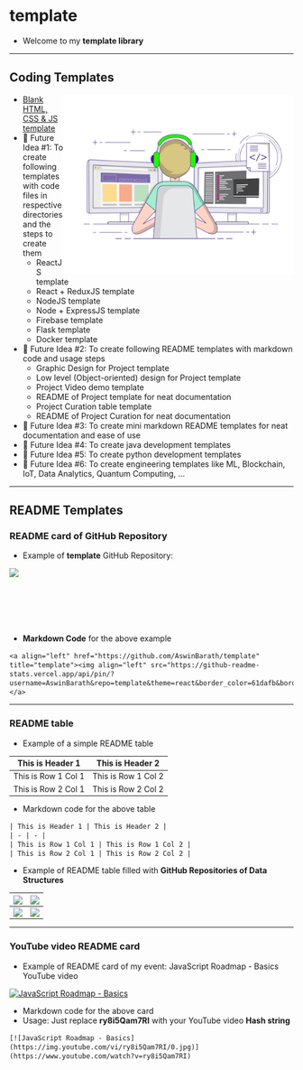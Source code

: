 # template

- Welcome to my **template library**

---

## **Coding Templates**

<img align="right" alt="GIF" src="https://github.com/AswinBarath/AswinBarath/blob/master/coding.gif?raw=true" width="408" height="318" />

- [Blank HTML, CSS & JS template](./Blank-HTML-CSS-JS-template)
- 🔮 Future Idea #1: To create following templates with code files in respective directories and the steps to create them
    - ReactJS template
    - React + ReduxJS template
    - NodeJS template
    - Node + ExpressJS template
    - Firebase template
    - Flask template
    - Docker template
- 🔮 Future Idea #2: To create following README templates with markdown code and usage steps
    - Graphic Design for Project template
    - Low level (Object-oriented) design for Project template
    - Project Video demo template
    - README of Project template for neat documentation
    - Project Curation table template
    - README of Project Curation for neat documentation
- 🔮 Future Idea #3: To create mini markdown README templates for neat documentation and ease of use
- 🔮 Future Idea #4: To create java development templates
- 🔮 Future Idea #5: To create python development templates
- 🔮 Future Idea #6: To create engineering templates like ML, Blockchain, IoT, Data Analytics, Quantum Computing, ...

---

## **README Templates**

### **README card of GitHub Repository**

- Example of **template** GitHub Repository:

<a align="left" href="https://github.com/AswinBarath/template" title="template"><img align="left" src="https://github-readme-stats.vercel.app/api/pin/?username=AswinBarath&repo=template&theme=react&border_color=61dafb&border_radius=10"></a>

<br>
<br>
<br>
<br>
<br>
<br>

- **Markdown Code** for the above example

```
<a align="left" href="https://github.com/AswinBarath/template" title="template"><img align="left" src="https://github-readme-stats.vercel.app/api/pin/?username=AswinBarath&repo=template&theme=react&border_color=61dafb&border_radius=10"></a>
```

---

### **README table**

- Example of a simple README table

| This is Header 1 | This is Header 2 |
| - | - |
| This is Row 1 Col 1 | This is Row 1 Col 2 |
| This is Row 2 Col 1 | This is Row 2 Col 2 |

- Markdown code for the above table

```
| This is Header 1 | This is Header 2 |
| - | - |
| This is Row 1 Col 1 | This is Row 1 Col 2 |
| This is Row 2 Col 1 | This is Row 2 Col 2 |
```

- Example of README table filled with **GitHub Repositories of Data Structures**

| <a align="left" href="https://github.com/AswinBarath/Arrays" title="Arrays"><img align="left" src="https://github-readme-stats.vercel.app/api/pin/?username=AswinBarath&repo=Arrays&theme=react&border_color=61dafb&border_radius=10"></a> | <a align="right" href="https://github.com/AswinBarath/HashMaps" title="HashMaps"><img align="right" src="https://github-readme-stats.vercel.app/api/pin/?username=AswinBarath&repo=HashMaps&theme=react&border_color=61dafb&border_radius=10"></a> |
| - | - |
| <a align="left" href="https://github.com/AswinBarath/Linked-lists" title="Linked-lists"><img align="left" src="https://github-readme-stats.vercel.app/api/pin/?username=AswinBarath&repo=Linked-lists&theme=react&border_color=61dafb&border_radius=10"></a> | <a align="right" href="https://github.com/AswinBarath/Stacks" title="Stacks"><img align="right" src="https://github-readme-stats.vercel.app/api/pin/?username=AswinBarath&repo=Stacks&theme=react&border_color=61dafb&border_radius=10"></a> |

---

### **YouTube video README card**

- Example of README card of my event: JavaScript Roadmap - Basics YouTube video 

[![JavaScript Roadmap - Basics](https://img.youtube.com/vi/ry8i5Qam7RI/0.jpg)](https://www.youtube.com/watch?v=ry8i5Qam7RI)

- Markdown code for the above card
- Usage: Just replace **ry8i5Qam7RI** with your YouTube video **Hash string**

```
[![JavaScript Roadmap - Basics](https://img.youtube.com/vi/ry8i5Qam7RI/0.jpg)](https://www.youtube.com/watch?v=ry8i5Qam7RI)
```